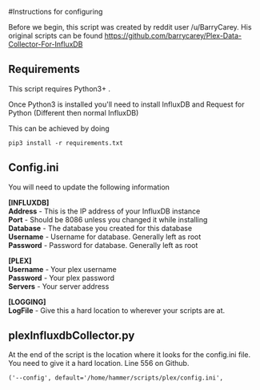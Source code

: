 #Instructions for configuring

Before we begin, this script was created by reddit user /u/BarryCarey. His original scripts can be found https://github.com/barrycarey/Plex-Data-Collector-For-InfluxDB

## Requirements

This script requires Python3+ .

Once Python3 is installed you'll need to install InfluxDB and Request for Python (Different then normal InfluxDB)

This can be achieved by doing
```
pip3 install -r requirements.txt
```


## Config.ini

You will need to update the following information  

**[INFLUXDB]**  
**Address** - This is the IP address of your InfluxDB instance  
**Port** - Should be 8086 unless you changed it while installing   
**Database** - The database you created for this database  
**Username** - Username for database. Generally left as root  
**Password** - Password for database. Generally left as root  

**[PLEX]**  
**Username** - Your plex username  
**Password** - Your plex password  
**Servers** - Your server address  

**[LOGGING]**  
**LogFile** - Give this a hard location to wherever your scripts are at.   


## plexInfluxdbCollector.py
At the end of the script is the location where it looks for the config.ini file. You need to give it a hard location. Line 556 on Github. 

```
('--config', default='/home/hammer/scripts/plex/config.ini',
```


